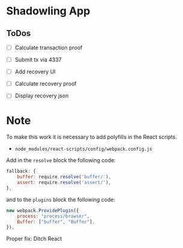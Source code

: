 # Shadowling App

## ToDos

- [ ] Calculate transaction proof
- [ ] Submit tx via 4337
- [ ] Add recovery UI
- [ ] Calculate recovery proof
- [ ] Display recovery json


# Note

To make this work it is necessary to add polyfills in the React scripts.

- `node_modules/react-scripts/config/webpack.config.js`

Add in the `resolve` block the following code:

```js
fallback: {
    buffer: require.resolve('buffer/'),
    assert: require.resolve('assert/'),
},
```

and to the `plugins` block the following code:

```js
new webpack.ProvidePlugin({
    process: "process/browser",
    Buffer: ["buffer", "Buffer"],
}),
```

Proper fix: Ditch React